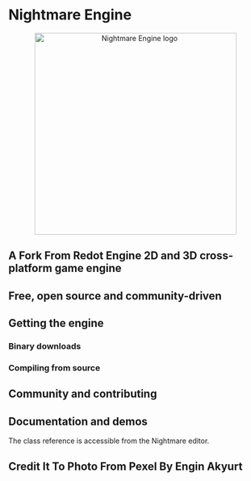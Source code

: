 # Nightmare Engine

<p align="center">
  <a href="https://redotengine.org/">
    <img src="logo_outlined.png" width="400" alt="Nightmare Engine logo">
  </a>
</p>

## A Fork From Redot Engine 2D and 3D cross-platform game engine


## Free, open source and community-driven


## Getting the engine

### Binary downloads

### Compiling from source

## Community and contributing

## Documentation and demos

The class reference is accessible from the Nightmare editor.

## Credit It To Photo From Pexel By Engin Akyurt
